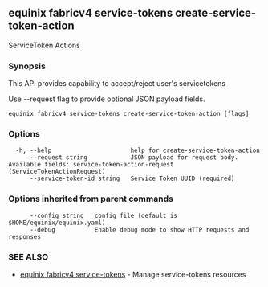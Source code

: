 ## equinix fabricv4 service-tokens create-service-token-action

ServiceToken Actions

### Synopsis

This API provides capability to accept/reject user's servicetokens

Use --request flag to provide optional JSON payload fields.

```
equinix fabricv4 service-tokens create-service-token-action [flags]
```

### Options

```
  -h, --help                      help for create-service-token-action
      --request string            JSON payload for request body. Available fields: service-token-action-request (ServiceTokenActionRequest)
      --service-token-id string   Service Token UUID (required)
```

### Options inherited from parent commands

```
      --config string   config file (default is $HOME/equinix/equinix.yaml)
      --debug           Enable debug mode to show HTTP requests and responses
```

### SEE ALSO

* [equinix fabricv4 service-tokens](equinix_fabricv4_service-tokens.md)	 - Manage service-tokens resources

